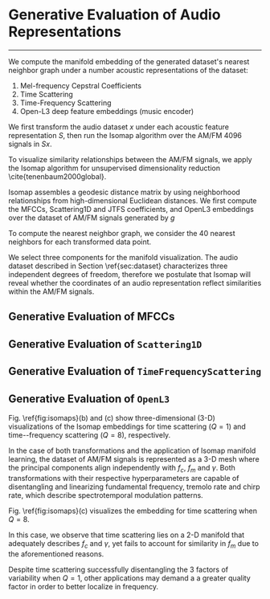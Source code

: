 # Generative Evaluation of Audio Representations
------------------------------------------------
We compute the manifold embedding of the generated dataset's nearest neighbor graph under a number acoustic representations of the dataset:

1. Mel-frequency Cepstral Coefficients
2. Time Scattering
3. Time-Frequency Scattering
4. Open-L3 deep feature embeddings (music encoder)

We first transform the audio dataset $x$ under each acoustic feature representation $S$, then run the Isomap algorithm over the AM/FM 4096 signals in $Sx$.

To visualize similarity relationships between the AM/FM signals, we apply the Isomap algorithm for unsupervised dimensionality reduction \cite{tenenbaum2000global}.

Isomap assembles a geodesic distance matrix by using neighborhood relationships from high-dimensional Euclidean distances. We first compute the MFCCs, Scattering1D and JTFS coefficients, and OpenL3 embeddings over the dataset of AM/FM signals generated by $g$

To compute the nearest neighbor graph, we consider the 40 nearest neighbors for each transformed data point.

We select three components for the manifold visualization. The audio dataset described in Section \ref{sec:dataset} characterizes three independent degrees of freedom, therefore we postulate that Isomap will reveal whether the coordinates of an audio representation reflect similarities within the AM/FM signals. 

## Generative Evaluation of MFCCs

## Generative Evaluation of `Scattering1D`

## Generative Evaluation of `TimeFrequencyScattering`

## Generative Evaluation of `OpenL3`

Fig. \ref{fig:isomaps}(b) and (c) show three-dimensional (3-D) visualizations of the Isomap embeddings for time scattering ($Q=1$) and time--frequency scattering ($Q=8$), respectively. 

In the case of both transformations and the application of Isomap manifold learning, the dataset of AM/FM signals is represented as a 3-D mesh where the principal components align independently with $f_c$, $f_m$ and $\gamma$. Both transformations with their respective hyperparameters are capable of disentangling and linearizing fundamental frequency, tremolo rate and chirp rate, which describe spectrotemporal modulation patterns. 

Fig. \ref{fig:isomaps}(c) visualizes the embedding for time scattering when $Q = 8$. 

In this case, we observe that time scattering lies on a 2-D manifold that adequately describes $f_c$ and $\gamma$, yet fails to account for similarity in $f_m$ due to the aforementioned reasons. 

Despite time scattering successfully disentangling the 3 factors of variability when $Q = 1$, other applications may demand a a greater quality factor in order to better localize in frequency.
